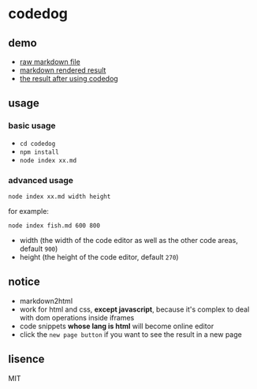# codedog

## demo

- [raw markdown file](https://raw.githubusercontent.com/hanzichi/hanzichi.github.io/master/test-case/codedog-demo/index.md)
- [markdown rendered result](https://github.com/hanzichi/hanzichi.github.io/blob/master/test-case/codedog-demo/index.md)
- [the result after using codedog](https://hanzichi.github.io/test-case/codedog-demo/index.html)

## usage

### basic usage

- `cd codedog`
- `npm install`
- `node index xx.md`

### advanced usage

```
node index xx.md width height
```

for example:

```
node index fish.md 600 800
```

- width (the width of the code editor as well as the other code areas, default `900`)
- height (the height of the code editor, default `270`)

## notice

- markdown2html
- work for html and css, **except javascript**, because it's complex to deal with dom operations inside iframes
- code snippets **whose lang is html** will become online editor
- click the `new page button` if you want to see the result in a new page  

## lisence

MIT
